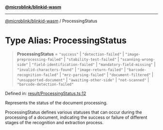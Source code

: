 [**@microblink/blinkid-wasm**](../README.md)

***

[@microblink/blinkid-wasm](../README.md) / ProcessingStatus

# Type Alias: ProcessingStatus

> **ProcessingStatus** = `"success"` \| `"detection-failed"` \| `"image-preprocessing-failed"` \| `"stability-test-failed"` \| `"scanning-wrong-side"` \| `"field-identification-failed"` \| `"mandatory-field-missing"` \| `"invalid-characters-found"` \| `"image-return-failed"` \| `"barcode-recognition-failed"` \| `"mrz-parsing-failed"` \| `"document-filtered"` \| `"unsupported-document"` \| `"awaiting-other-side"` \| `"not-scanned"` \| `"barcode-detection-failed"`

Defined in: [result/ProcessingStatus.ts:12](https://github.com/BlinkID/blinkid-web/blob/main/packages/blinkid-wasm/src/result/ProcessingStatus.ts)

Represents the status of the document processing.

ProcessingStatus defines various statuses that can occur during the
processing of a document, indicating the success or failure of different
stages of the recognition and extraction process.
